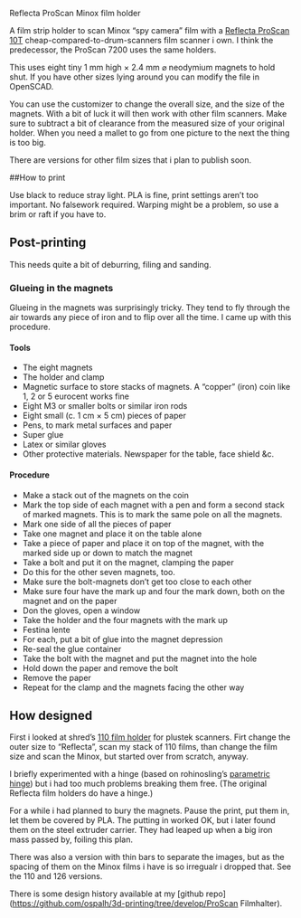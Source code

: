 Reflecta ProScan Minox film holder

A film strip holder to scan Minox “spy camera” film with a [Reflecta ProScan 10T](https://reflecta.de/en/products/detail/~id.734~nm.69/reflecta-ProScan-10T.html) cheap-compared-to-drum-scanners film scanner i own. I think the predecessor, the ProScan 7200 uses the same holders.

This uses eight tiny 1 mm high × 2.4 mm ⌀ neodymium magnets to hold shut. If you have other sizes lying around you can modify the file in OpenSCAD.

You can use the customizer to change the overall size, and the size of the magnets. With a bit of luck it will then work with other film scanners. Make sure to subtract a bit of clearance from the measured size of your original holder. When you need a mallet to go from one picture to the next the thing is too big.

There are versions for other film sizes that i plan to publish soon.

##How to print

Use black to reduce stray light. PLA is fine, print settings aren’t too important. No falsework required. Warping might be a problem, so use a brim or raft if you have to.


## Post-printing

This needs quite a bit of deburring, filing and sanding.


### Glueing in the magnets

Glueing in the magnets was surprisingly tricky. They tend to fly through the air towards any piece of iron and to flip over all the time. I came up with this procedure.

#### Tools

* The eight magnets
* The holder and clamp
* Magnetic surface to store stacks of magnets. A “copper” (iron) coin like 1, 2 or 5 eurocent works fine
* Eight M3 or smaller bolts or similar iron rods
* Eight small (c. 1 cm × 5 cm) pieces of paper
* Pens, to mark metal surfaces and paper
* Super glue
* Latex or similar gloves
* Other protective materials. Newspaper for the table, face shield &c.

#### Procedure

* Make a stack out of the magnets on the coin
* Mark the top side of each magnet with a pen and form a second stack of marked magnets. This is to mark the same pole on all the magnets.
* Mark one side of all the pieces of paper
* Take one magnet and place it on the table alone
* Take a piece of paper and place it on top of the magnet, with the marked side up or down to match the magnet
* Take a bolt and put it on the magnet, clamping the paper
* Do this for the other seven magnets, too.
* Make sure the bolt-magnets don’t get too close to each other
* Make sure four have the mark up and four the mark down, both on the magnet and on the paper
* Don the gloves, open a window
* Take the holder and the four magnets with the mark up
* Festina lente
* For each, put a bit of glue into the magnet depression
* Re-seal the glue container
* Take the bolt with the magnet and put the magnet into the hole
* Hold down the paper and remove the bolt
* Remove the paper
* Repeat for the clamp and the magnets facing the other way


## How designed

First i looked at shred’s [110 film holder](https://www.thingiverse.com/thing:1328672) for plustek scanners. Firt change the outer size to “Reflecta”, scan my stack of 110 films, than change the film size and scan the Minox, but started over from scratch, anyway.

I briefly experimented with a hinge (based on rohinosling’s  [parametric hinge](https://www.thingiverse.com/thing:2187167)) but i had too much problems breaking them free. (The original Reflecta film holders do have a hinge.)

For a while i had planned to bury the magnets. Pause the print, put them in, let them be covered by PLA. The putting in worked OK, but i later found them on the steel extruder carrier. They had leaped up when a big iron mass passed by, foiling this plan.

There was also a version with thin bars to separate the images, but as the spacing of them on the Minox films i have is so irregualr i dropped that. See the 110 and 126 versions.

There is some design history available at my [github repo](https://github.com/ospalh/3d-printing/tree/develop/ProScan Filmhalter).
